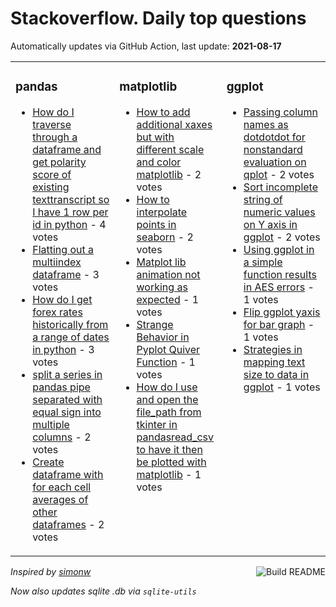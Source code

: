 # Stackoverflow. Daily top questions 

Automatically updates via GitHub Action, last update: **<!-- date starts -->2021-08-17<!-- date ends -->**


<table><tr><td valign="top" width="33%">

### pandas
<!-- pandas starts -->
* [How do I traverse through a dataframe and get polarity score of existing texttranscript so I have 1 row per id in python](https://stackoverflow.com/questions/68821563/how-do-i-traverse-through-a-dataframe-and-get-polarity-score-of-existing-texttr) - 4 votes
* [Flatting out a multiindex dataframe](https://stackoverflow.com/questions/68815461/flatting-out-a-multiindex-dataframe) - 3 votes
* [How do I get forex rates historically from a range of dates in python](https://stackoverflow.com/questions/68822470/how-do-i-get-forex-rates-historically-from-a-range-of-dates-in-python) - 3 votes
* [split a series in pandas pipe separated with equal sign into multiple columns](https://stackoverflow.com/questions/68812519/split-a-series-in-pandas-pipe-separated-with-equal-sign-into-multiple-columns) - 2 votes
* [Create dataframe with for each cell averages of other dataframes](https://stackoverflow.com/questions/68819935/create-dataframe-with-for-each-cell-averages-of-other-dataframes) - 2 votes
<!-- pandas ends -->
</td><td valign="top" width="34%">


### matplotlib
<!-- matplotlib starts -->
* [How to add additional xaxes but with different scale and color matplotlib](https://stackoverflow.com/questions/68816531/how-to-add-additional-x-axes-but-with-different-scale-and-color-matplotlib) - 2 votes
* [How to interpolate points in seaborn](https://stackoverflow.com/questions/68811482/how-to-interpolate-points-in-seaborn) - 2 votes
* [Matplot lib animation not working as expected](https://stackoverflow.com/questions/68813636/matplot-lib-animation-not-working-as-expected) - 1 votes
* [Strange Behavior in Pyplot Quiver Function](https://stackoverflow.com/questions/68819964/strange-behavior-in-pyplot-quiver-function) - 1 votes
* [How do I use and open the file_path from tkinter in pandasread_csv to have it then be plotted with matplotlib](https://stackoverflow.com/questions/68818972/how-do-i-use-and-open-the-file-path-from-tkinter-in-pandas-read-csv-to-have-it-t) - 1 votes
<!-- matplotlib ends -->
</td><td valign="top" width="34%">


### ggplot
<!-- ggplot2 starts -->
* [Passing column names as dotdotdot for nonstandard evaluation on qplot](https://stackoverflow.com/questions/68810393/passing-column-names-as-dot-dot-dot-for-non-standard-evaluation-on-qplot) - 2 votes
* [Sort incomplete string of numeric values on Y axis in ggplot](https://stackoverflow.com/questions/68820920/sort-incomplete-string-of-numeric-values-on-y-axis-in-ggplot) - 2 votes
* [Using ggplot in a simple function results in AES errors](https://stackoverflow.com/questions/68819038/using-ggplot-in-a-simple-function-results-in-aes-errors) - 1 votes
* [Flip ggplot yaxis for bar graph](https://stackoverflow.com/questions/68822428/flip-ggplot-y-axis-for-bar-graph) - 1 votes
* [Strategies in mapping text size to data in ggplot](https://stackoverflow.com/questions/68815185/strategies-in-mapping-text-size-to-data-in-ggplot) - 1 votes
<!-- ggplot2 ends -->
</td></tr></table>

<a href="https://github.com/hp0404/hp0404/actions"><img src="https://github.com/hp0404/hp0404/workflows/Build%20README/badge.svg" align="right" alt="Build README"></a> <p>*Inspired by  [simonw](https://github.com/simonw/simonw)*</p> <p> *Now also updates sqlite .db via `sqlite-utils`* </p>
